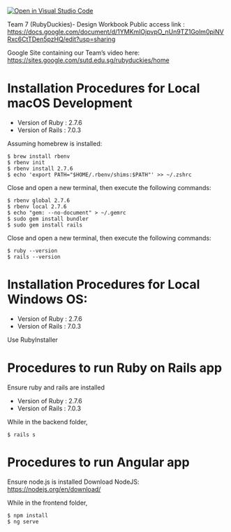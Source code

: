 [![Open in Visual Studio Code](https://classroom.github.com/assets/open-in-vscode-c66648af7eb3fe8bc4f294546bfd86ef473780cde1dea487d3c4ff354943c9ae.svg)](https://classroom.github.com/online_ide?assignment_repo_id=7913425&assignment_repo_type=AssignmentRepo)

Team 7 (RubyDuckies)- Design Workbook
Public access link : https://docs.google.com/document/d/1YMKmIOjpvpO_nUn9TZ1Golm0piNVRxc6CtTDen5pzHQ/edit?usp=sharing

Google Site containing our Team’s video here:
https://sites.google.com/sutd.edu.sg/rubyduckies/home

# Installation Procedures for Local macOS Development
- Version of Ruby : 2.7.6
- Version of Rails : 7.0.3

Assuming homebrew is installed:

```
$ brew install rbenv
$ rbenv init
$ rbenv install 2.7.6
$ echo 'export PATH="$HOME/.rbenv/shims:$PATH"' >> ~/.zshrc
```

Close and open a new terminal, then execute the following commands:

```
$ rbenv global 2.7.6
$ rbenv local 2.7.6
$ echo "gem: --no-document" > ~/.gemrc
$ sudo gem install bundler
$ sudo gem install rails
```
Close and open a new terminal, then execute the following commands:
```
$ ruby --version
$ rails --version
```
# Installation Procedures for Local Windows OS:
- Version of Ruby : 2.7.6
- Version of Rails : 7.0.3

Use RubyInstaller 

# Procedures to run Ruby on Rails app

Ensure ruby and rails are installed
- Version of Ruby : 2.7.6
- Version of Rails : 7.0.3

While in the backend folder,

```
$ rails s
```

# Procedures to run Angular app

Ensure node.js is installed
Download NodeJS: https://nodejs.org/en/download/


While in the frontend folder,

```
$ npm install
$ ng serve
```
